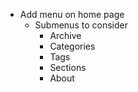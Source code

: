 - Add menu on home page
  - Submenus to consider 
    - Archive 
    - Categories 
    - Tags 
    - Sections
    - About 